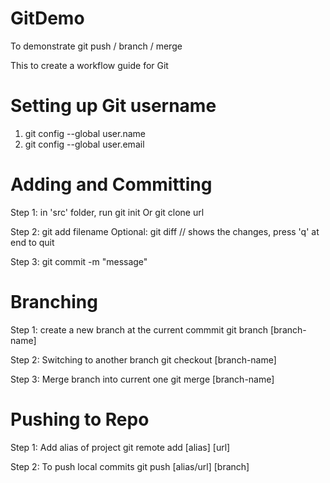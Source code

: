 # GitDemo
To demonstrate git push / branch / merge

This to create a workflow guide for Git

# Setting up Git username
1. git config --global user.name
2. git config --global user.email

# Adding and Committing
Step 1: in 'src' folder, run git init
        Or git clone url 

Step 2: git add filename
Optional: git diff // shows the changes, press 'q' at end to quit

Step 3: git commit -m "message"

# Branching
Step 1: create a new branch at the current commmit
    git branch [branch-name]

Step 2: Switching to another branch
    git checkout [branch-name]

Step 3: Merge branch into current one
    git merge [branch-name]

# Pushing to Repo
Step 1: Add alias of project
    git remote add [alias] [url]

Step 2: To push local commits 
    git push [alias/url] [branch]

